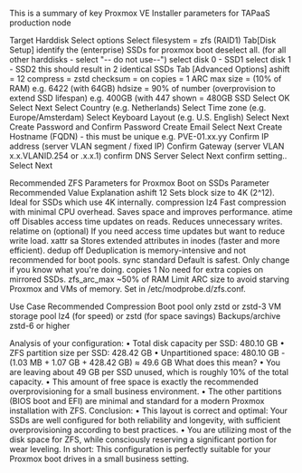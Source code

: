 This is a summary of key Proxmox VE Installer parameters for TAPaaS production node

Target Harddisk
    Select options
        Select filesystem = zfs (RAID1)
            Tab[Disk Setup]
                identify the (enterprise) SSDs for proxmox boot
                deselect all. (for all other harddisks - select "-- do not use--")
                select disk 0 - SSD1
                select disk 1 - SSD2 
                    this should result in 2 identical SSDs
            Tab [Advanced Options]
                ashift = 12
                compress = zstd
                checksum = on
                copies = 1
                ARC max size = (10% of RAM) e.g. 6422 (with 64GB)
                hdsize = 90% of number (overprovision to extend SSD lifespan) e.g. 400GB (with 447 shown = 480GB SSD
            Select OK
        Select Next
            Select Country (e.g. Netherlands)
            Select Time zone (e.g. Europe/Amsterdam)
            Select Keyboard Layout (e.g. U.S. English)
        Select Next
            Create Password and Confirm Password
            Create Email
        Select Next
            Create Hostname (FQDN) - this must be unique e.g. PVE-01.xx.yy
            Confirm IP address (server VLAN segment / fixed IP)
            Confirm Gateway (server VLAN x.x.VLANID.254 or .x.x.1)
            confirm DNS Server
        Select Next
            confirm setting..
        Select Next



Recommended ZFS Parameters for Proxmox Boot on SSDs
Parameter	Recommended Value	Explanation
ashift	12	Sets block size to 4K (2^12). Ideal for SSDs which use 4K internally.
compression	lz4	Fast compression with minimal CPU overhead. Saves space and improves performance.
atime	off	Disables access time updates on reads. Reduces unnecessary writes.
relatime	on (optional)	If you need access time updates but want to reduce write load.
xattr	sa	Stores extended attributes in inodes (faster and more efficient).
dedup	off	Deduplication is memory-intensive and not recommended for boot pools.
sync	standard	Default is safest. Only change if you know what you're doing.
copies	1	No need for extra copies on mirrored SSDs.
zfs_arc_max	~50% of RAM	Limit ARC size to avoid starving Proxmox and VMs of memory. Set in /etc/modprobe.d/zfs.conf.




Use Case	Recommended Compression
    Boot pool only  zstd or zstd-3
    VM storage pool lz4 (for speed) or zstd (for space savings)
    Backups/archive zstd-6 or higher



Analysis of your configuration:
	•	Total disk capacity per SSD: 480.10 GB
	•	ZFS partition size per SSD: 428.42 GB
	•	Unpartitioned space: 480.10 GB - (1.03 MB + 1.07 GB + 428.42 GB) ≈ 49.6 GB
What does this mean?
	•	You are leaving about 49 GB per SSD unused, which is roughly 10% of the total capacity.
	•	This amount of free space is exactly the recommended overprovisioning for a small business environment.
	•	The other partitions (BIOS boot and EFI) are minimal and standard for a modern Proxmox installation with ZFS.
Conclusion:
	•	This layout is correct and optimal:
Your SSDs are well configured for both reliability and longevity, with sufficient overprovisioning according to best practices.
	•	You are utilizing most of the disk space for ZFS, while consciously reserving a significant portion for wear leveling.
In short:
This configuration is perfectly suitable for your Proxmox boot drives in a small business setting.